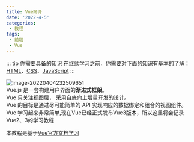 ```yaml
---
title: Vue简介
date: '2022-4-5'
categories:
 - 教程
tags:
 - 前端 
 - Vue
---
```


::: tip 你需要具备的知识
在继续学习之前，你需要对下面的知识有基本的了解：[HTML](/courses/前端/Html/Html简介)、[CSS](/courses/前端/Css/Css简介)、[JavaScript](/courses/前端/Js/Js简介)
:::

![image-20220404232509651](https://workdomain.cloud/picgo/image-20220404232509651.png)<br>
Vue.js 是一套构建用户界面的**渐进式框架**。<br>
Vue 只关注视图层， 采用自底向上增量开发的设计。<br>
Vue 的目标是通过尽可能简单的 API 实现响应的数据绑定和组合的视图组件。<br>
Vue 学习起来非常简单,现在Vue已经正式发布Vue3版本，所以这里将会记录Vue2、3的学习教程

本教程是基于[Vue官方文档学习](https://cn.vuejs.org/)
